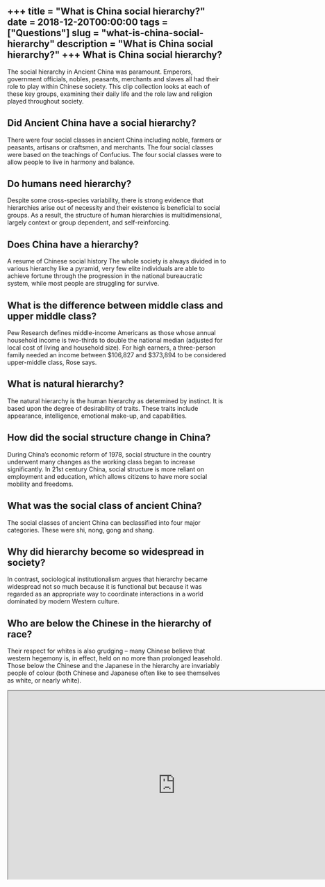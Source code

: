 +++
title = "What is China social hierarchy?"
date = 2018-12-20T00:00:00
tags = ["Questions"]
slug = "what-is-china-social-hierarchy"
description = "What is China social hierarchy?"
+++
What is China social hierarchy?
-------------------------------

The social hierarchy in Ancient China was paramount. Emperors, government officials, nobles, peasants, merchants and slaves all had their role to play within Chinese society. This clip collection looks at each of these key groups, examining their daily life and the role law and religion played throughout society.

Did Ancient China have a social hierarchy?
------------------------------------------

There were four social classes in ancient China including noble, farmers or peasants, artisans or craftsmen, and merchants. The four social classes were based on the teachings of Confucius. The four social classes were to allow people to live in harmony and balance.

Do humans need hierarchy?
-------------------------

Despite some cross-species variability, there is strong evidence that hierarchies arise out of necessity and their existence is beneficial to social groups. As a result, the structure of human hierarchies is multidimensional, largely context or group dependent, and self-reinforcing.

Does China have a hierarchy?
----------------------------

A resume of Chinese social history The whole society is always divided in to various hierarchy like a pyramid, very few elite individuals are able to achieve fortune through the progression in the national bureaucratic system, while most people are struggling for survive.

What is the difference between middle class and upper middle class?
-------------------------------------------------------------------

Pew Research defines middle-income Americans as those whose annual household income is two-thirds to double the national median (adjusted for local cost of living and household size). For high earners, a three-person family needed an income between $106,827 and $373,894 to be considered upper-middle class, Rose says.

What is natural hierarchy?
--------------------------

The natural hierarchy is the human hierarchy as determined by instinct. It is based upon the degree of desirability of traits. These traits include appearance, intelligence, emotional make-up, and capabilities.

How did the social structure change in China?
---------------------------------------------

During China’s economic reform of 1978, social structure in the country underwent many changes as the working class began to increase significantly. In 21st century China, social structure is more reliant on employment and education, which allows citizens to have more social mobility and freedoms.

What was the social class of ancient China?
-------------------------------------------

The social classes of ancient China can beclassified into four major categories. These were shi, nong, gong and shang.

Why did hierarchy become so widespread in society?
--------------------------------------------------

In contrast, sociological institutionalism argues that hierarchy became widespread not so much because it is functional but because it was regarded as an appropriate way to coordinate interactions in a world dominated by modern Western culture.

Who are below the Chinese in the hierarchy of race?
---------------------------------------------------

Their respect for whites is also grudging – many Chinese believe that western hegemony is, in effect, held on no more than prolonged leasehold. Those below the Chinese and the Japanese in the hierarchy are invariably people of colour (both Chinese and Japanese often like to see themselves as white, or nearly white).

<iframe allow="accelerometer; autoplay; clipboard-write; encrypted-media; gyroscope; picture-in-picture" allowfullscreen="" class="__youtube_prefs__  epyt-is-override  no-lazyload" data-no-lazy="1" data-origheight="433" data-origwidth="770" data-skipgform_ajax_framebjll="" height="433" id="_ytid_23860" loading="lazy" src="https://www.youtube.com/embed/qj8ymzDH1mg?enablejsapi=1&autoplay=0&cc_load_policy=0&cc_lang_pref=&iv_load_policy=1&loop=0&modestbranding=0&rel=1&fs=1&playsinline=0&autohide=2&theme=dark&color=red&controls=1&" title="YouTube player" width="770"></iframe>